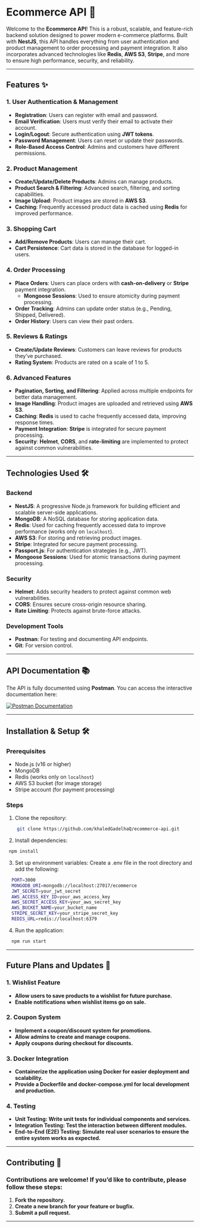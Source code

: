 
# Ecommerce API 🛒

Welcome to the **Ecommerce API**! This is a robust, scalable, and feature-rich backend solution designed to power modern e-commerce platforms. Built with **NestJS**, this API handles everything from user authentication and product management to order processing and payment integration. It also incorporates advanced technologies like **Redis**, **AWS S3**, **Stripe**, and more to ensure high performance, security, and reliability.

---

## Features ✨

### 1. **User Authentication & Management**
   - **Registration**: Users can register with email and password.
   - **Email Verification**: Users must verify their email to activate their account.
   - **Login/Logout**: Secure authentication using **JWT tokens**.
   - **Password Management**: Users can reset or update their passwords.
   - **Role-Based Access Control**: Admins and customers have different permissions.

### 2. **Product Management**
   - **Create/Update/Delete Products**: Admins can manage products.
   - **Product Search & Filtering**: Advanced search, filtering, and sorting capabilities.
   - **Image Upload**: Product images are stored in **AWS S3**.
   - **Caching**: Frequently accessed product data is cached using **Redis** for improved performance.

### 3. **Shopping Cart**
   - **Add/Remove Products**: Users can manage their cart.
   - **Cart Persistence**: Cart data is stored in the database for logged-in users.

### 4. **Order Processing**
   - **Place Orders**: Users can place orders with **cash-on-delivery** or **Stripe** payment integration.
     - **Mongoose Sessions**: Used to ensure atomicity during payment processing.
   - **Order Tracking**: Admins can update order status (e.g., Pending, Shipped, Delivered).
   - **Order History**: Users can view their past orders.

### 5. **Reviews & Ratings**
   - **Create/Update Reviews**: Customers can leave reviews for products they’ve purchased.
   - **Rating System**: Products are rated on a scale of 1 to 5.

### 6. **Advanced Features**
   - **Pagination, Sorting, and Filtering**: Applied across multiple endpoints for better data management.
   - **Image Handling**: Product images are uploaded and retrieved using **AWS S3**.
   - **Caching**: **Redis** is used to cache frequently accessed data, improving response times.
   - **Payment Integration**: **Stripe** is integrated for secure payment processing.
   - **Security**: **Helmet**, **CORS**, and **rate-limiting** are implemented to protect against common vulnerabilities.

---

## Technologies Used 🛠️

### Backend
- **NestJS**: A progressive Node.js framework for building efficient and scalable server-side applications.
- **MongoDB**: A NoSQL database for storing application data.
- **Redis**: Used for caching frequently accessed data to improve performance (works only on `localhost`).
- **AWS S3**: For storing and retrieving product images.
- **Stripe**: Integrated for secure payment processing.
- **Passport.js**: For authentication strategies (e.g., JWT).
- **Mongoose Sessions**: Used for atomic transactions during payment processing.

### Security
- **Helmet**: Adds security headers to protect against common web vulnerabilities.
- **CORS**: Ensures secure cross-origin resource sharing.
- **Rate Limiting**: Protects against brute-force attacks.

### Development Tools
- **Postman**: For testing and documenting API endpoints.
- **Git**: For version control.

---

## API Documentation 📚

The API is fully documented using **Postman**. You can access the interactive documentation here:

[![Postman Documentation](https://img.shields.io/badge/Postman-Documentation-orange)](https://documenter.getpostman.com/view/37533401/2sAYX9og5W)

---

## Installation & Setup 🛠️

### Prerequisites
- Node.js (v16 or higher)
- MongoDB
- Redis (works only on `localhost`)
- AWS S3 bucket (for image storage)
- Stripe account (for payment processing)

### Steps
1. Clone the repository:
 ```bash
     git clone https://github.com/khaledGadelhaQ/ecommerce-api.git
  ```
2. Install dependencies:
  ```bash
   npm install
  ```
3. Set up environment variables:
Create a .env file in the root directory and add the following:
```bash
  PORT=3000
  MONGODB_URI=mongodb://localhost:27017/ecommerce
  JWT_SECRET=your_jwt_secret
  AWS_ACCESS_KEY_ID=your_aws_access_key
  AWS_SECRET_ACCESS_KEY=your_aws_secret_key
  AWS_BUCKET_NAME=your_bucket_name
  STRIPE_SECRET_KEY=your_stripe_secret_key
  REDIS_URL=redis://localhost:6379
```
4. Run the application:
  ```bash
    npm run start
  ```
---
## Future Plans and Updates 🚧

### 1. Wishlist Feature
  - **Allow users to save products to a wishlist for future purchase.**
  - **Enable notifications when wishlist items go on sale.**
    
### 2. Coupon System
 - **Implement a coupon/discount system for promotions.**
 - **Allow admins to create and manage coupons.**
 - **Apply coupons during checkout for discounts.**

### 3. Docker Integration
  - **Containerize the application using Docker for easier deployment and scalability.**
  - **Provide a Dockerfile and docker-compose.yml for local development and production.**

### 4. Testing
  - **Unit Testing: Write unit tests for individual components and services.**
  - **Integration Testing: Test the interaction between different modules.**
  - **End-to-End (E2E) Testing: Simulate real user scenarios to ensure the entire system works as expected.**

---

## Contributing 🤝
### Contributions are welcome! If you’d like to contribute, please follow these steps:
  1. **Fork the repository.**
  2. **Create a new branch for your feature or bugfix.**
  3. **Submit a pull request.**


---


